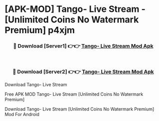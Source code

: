 # [APK-MOD] Tango- Live Stream - [Unlimited Coins No Watermark Premium] p4xjm



<div align="center">
<h3>🔴 Download [Server1] 👉👉 <a href="https://momento.my/?title=Tango-_Live_Stream">Tango- Live Stream Mod Apk</a></h3><br>

<h3>🔴 Download [Server2] 👉👉 <a href="https://momento.my/?title=Tango-_Live_Stream">Tango- Live Stream Mod Apk</a></h3>
</div>



Download Tango- Live Stream 

Free APK MOD Tango- Live Stream [Unlimited Coins No Watermark Premium]

Download Tango- Live Stream [Unlimited Coins No Watermark Premium] Mod For Android
